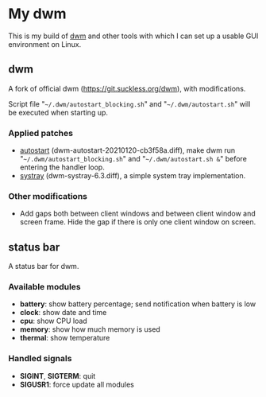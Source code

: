 # My dwm

This is my build of [dwm](https://dwm.suckless.org/) and other tools
with which I can set up a usable GUI environment on Linux.

## dwm

A fork of official dwm (https://git.suckless.org/dwm), with modifications.

Script file "`~/.dwm/autostart_blocking.sh`" and "`~/.dwm/autostart.sh`"
will be executed when starting up.

### Applied patches

- [autostart](https://dwm.suckless.org/patches/autostart/)
(dwm-autostart-20210120-cb3f58a.diff),
make dwm run "`~/.dwm/autostart_blocking.sh`" and "`~/.dwm/autostart.sh &`"
before entering the handler loop.
- [systray](https://dwm.suckless.org/patches/systray/)
(dwm-systray-6.3.diff), a simple system tray implementation.

### Other modifications

- Add gaps both between client windows and between client window and screen frame.
Hide the gap if there is only one client window on screen.

## status bar

A status bar for dwm.

### Available modules

- **battery**: show battery percentage; send notification when battery is low
- **clock**: show date and time
- **cpu**: show CPU load
- **memory**: show how much memory is used
- **thermal**: show temperature

### Handled signals

- **SIGINT**, **SIGTERM**: quit
- **SIGUSR1**: force update all modules
